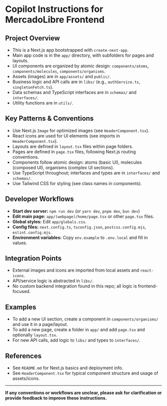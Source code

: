 # Copilot Instructions for MercadoLibre Frontend

## Project Overview
- This is a Next.js app bootstrapped with `create-next-app`.
- Main app code is in the `app/` directory, with subfolders for pages and layouts.
- UI components are organized by atomic design: `components/atoms`, `components/molecules`, `components/organisms`.
- Assets (images) are in `app/assets/` and `public/`.
- Business logic and API calls are in `libs/` (e.g., `authService.ts`, `singletonFetch.ts`).
- Data schemas and TypeScript interfaces are in `schemas/` and `interfaces/`.
- Utility functions are in `utils/`.

## Key Patterns & Conventions
- Use Next.js `Image` for optimized images (see `HeaderComponent.tsx`).
- React icons are used for UI elements (see imports in `HeaderComponent.tsx`).
- Layouts are defined in `layout.tsx` files within page folders.
- Pages are defined in `page.tsx` files, following Next.js routing conventions.
- Components follow atomic design: atoms (basic UI), molecules (composed UI), organisms (complex UI sections).
- Use TypeScript throughout; interfaces and types are in `interfaces/` and `schemas/`.
- Use Tailwind CSS for styling (see class names in components).

## Developer Workflows
- **Start dev server:** `npm run dev` (or `yarn dev`, `pnpm dev`, `bun dev`)
- **Edit main page:** `app/(webpage)/home/page.tsx` or other `page.tsx` files.
- **Global styles:** Edit `app/globals.css`.
- **Config files:** `next.config.ts`, `tsconfig.json`, `postcss.config.mjs`, `eslint.config.mjs`.
- **Environment variables:** Copy `env.example` to `.env.local` and fill in values.

## Integration Points
- External images and icons are imported from local assets and `react-icons`.
- API/service logic is abstracted in `libs/`.
- No custom backend integration found in this repo; all logic is frontend-focused.

## Examples
- To add a new UI section, create a component in `components/organisms/` and use it in a page/layout.
- To add a new page, create a folder in `app/` and add `page.tsx` and optionally `layout.tsx`.
- For new API calls, add logic to `libs/` and types to `interfaces/`.

## References
- See `README.md` for Next.js basics and deployment info.
- See `HeaderComponent.tsx` for typical component structure and usage of assets/icons.

---
**If any conventions or workflows are unclear, please ask for clarification or provide feedback to improve these instructions.**
